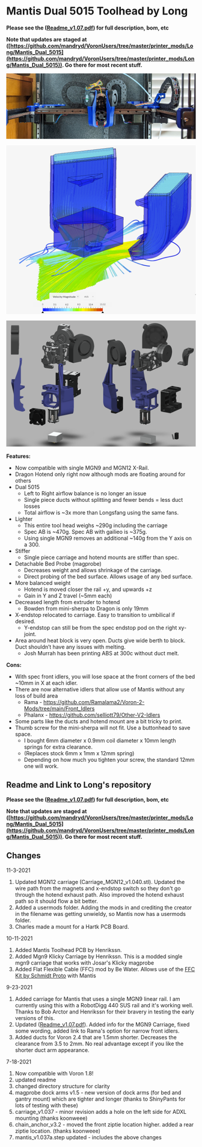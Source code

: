 
Mantis Dual 5015 Toolhead by Long
============
  
**Please see the ([Readme_v1.07.pdf](Readme_v1.07.pdf)) for full description, bom, etc**  
  
**Note that updates are staged at ([https://github.com/mandryd/VoronUsers/tree/master/printer_mods/Long/Mantis_Dual_5015](https://github.com/mandryd/VoronUsers/tree/master/printer_mods/Long/Mantis_Dual_5015)).  Go there for most recent stuff.**
  
![](images/mantis.jpg)    
  
![](images/cfd.png)    
  
![](images/exploded.png)   


**Features:**
* Now compatible with single MGN9 and MGN12 X-Rail.  
 * Dragon Hotend only right now although mods are floating around for others
 * Dual 5015
    - Left to Right airflow balance is no longer an issue
    - Single piece ducts without splitting and fewer bends = less duct losses
    - Total airflow is ~3x more than Longsfang using the same fans. 
* Lighter
    - This entire tool head weighs ~290g including the carriage
    - Spec AB is ~470g.  Spec AB with gailieo is ~375g.
    - Using single MGN9 removes an additional ~140g from the Y axis on a 300.  
 * Stiffer
    - Single piece carriage and hotend mounts are stiffer than spec.
 * Detachable Bed Probe (magprobe)
    - Decreases weight and allows shrinkage of the carriage.  
    - Direct probing of the bed surface.  Allows usage of any bed surface. 
 * More balanced weight
    - Hotend is moved closer the rail +y, and upwards +z
    - Gain in Y and Z travel (~5mm each)
 * Decreased length from extruder to hotend
    - Bowden from mini-sherpa to Dragon is only 19mm
 * X-endstop relocated to carriage.  Easy to transition to umbilical if desired.
    - Y-endstop can still be from the spec endstop pod on the right xy-joint.
 * Area around heat block is very open.  Ducts give wide berth to block.  Duct shouldn’t have any issues with melting.  
    - Josh Murrah has been printing ABS at 300c without duct melt.  
    
 **Cons:**
 * With spec front idlers, you will lose space at the front corners of the bed ~10mm in X at each idler.  
 * There are now alternative idlers that allow use of Mantis without any loss of build area
    - Rama - https://github.com/Ramalama2/Voron-2-Mods/tree/main/Front_Idlers 
    - Phalanx - https://github.com/selliott79/Other-V2-Idlers 
 * Some parts like the ducts and hotend mount are a bit tricky to print.
 * Thumb screw for the mini-sherpa will not fit.  Use a buttonhead to save space.
    - I bought 6mm diameter x 0.9mm coil diameter x 10mm length springs for extra clearance.
    - (Replaces stock 6mm x 1mm x 12mm spring) 
    - Depending on how much you tighten your screw, the standard 12mm one will work.

Readme and Link to Long's repository
-----------------
**Please see the ([Readme_v1.07.pdf](Readme_v1.07.pdf)) for full description, bom, etc**  
  
**Note that updates are staged at ([https://github.com/mandryd/VoronUsers/tree/master/printer_mods/Long/Mantis_Dual_5015](https://github.com/mandryd/VoronUsers/tree/master/printer_mods/Long/Mantis_Dual_5015)).  Go there for most recent stuff.**

Changes
-----------------
11-3-2021
1.  Updated MGN12 carriage (Carriage_MGN12_v1.040.stl).  Updated the wire path from the magnets and x-endstop switch so they don't go through the hotend exhaust path.  Also improved the hotend exhaust path so it should flow a bit better.
2.  Added a usermods folder.  Adding the mods in and crediting the creator in the filename was getting unwieldy, so Mantis now has a usermods folder.
3.  Charles made a mount for a Hartk PCB Board.

10-11-2021
1.  Added Mantis Toolhead PCB by Henrikssn.  
2.  Added Mgn9 Klicky Carriage by Henrikssn.  This is a modded single mgn9 carriage that works with Josar's Klicky magprobe
3.  Added Flat Flexible Cable (FFC) mod by Be Water.  Allows use of the [FFC Kit by Schmidt Proto](https://www.schmidtproto.com/product-page/voron-2-4-ffc-mod-kit) with Mantis

9-23-2021
1.  Added carriage for Mantis that uses a single MGN9 linear rail.  I am currently using this with a RobotDigg 440 SUS rail and it's working well.  Thanks to Bob Arctor and Henrikssn for their bravery in testing the early versions of this.
2.  Updated ([Readme_v1.07.pdf](Readme_v1.07.pdf)).  Added info for the MGN9 Carriage, fixed some wording, added link to Rama's option for narrow front idlers.
3.  Added ducts for Voron 2.4 that are 1.5mm shorter.  Decreases the clearance from 3.5 to 2mm.  No real advantage except if you like the shorter duct arm appearance.
  
7-18-2021
1.  Now compatible with Voron 1.8!
2.  updated readme
3.  changed directory structure for clarity
4.  magprobe dock arms v1.5 - new version of dock arms (for bed and gantry mount) which are tighter and longer (thanks to ShinyPants for lots of testing with these)
5.  carriage_v1.037 - minor revision adds a hole on the left side for ADXL mounting (thanks koonweee)
6.  chain_anchor_v3.2 - moved the front ziptie location higher.  added a rear ziptie location. (thanks koonweee)
7.  mantis_v1.037a.step updated - includes the above changes
